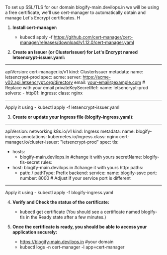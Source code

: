 To set up SSL/TLS for our domain blogify-main.devilops.in we will be using a free certificate, we'll use cert-manager to automatically obtain and manage Let's Encrypt certificates. H

1. **Install cert-manager:**
      - kubectl apply -f https://github.com/cert-manager/cert-manager/releases/download/v1.12.0/cert-manager.yaml

2. **Create an Issuer (or ClusterIssuer) for Let's Encrypt named letsencrypt-issuer.yaml:**

-----
apiVersion: cert-manager.io/v1
kind: ClusterIssuer
metadata:
  name: letsencrypt-prod
spec:
  acme:
    server: https://acme-v02.api.letsencrypt.org/directory
    email: your-email@example.com  # Replace with your email
    privateKeySecretRef:
      name: letsencrypt-prod
    solvers:
    - http01:
        ingress:
          class: nginx

------          
Apply it using - kubectl apply -f letsencrypt-issuer.yaml

3. **Create or update your Ingress file (blogify-ingress.yaml):**
   
---    
apiVersion: networking.k8s.io/v1
kind: Ingress
metadata:
  name: blogify-ingress
  annotations:
    kubernetes.io/ingress.class: nginx
    cert-manager.io/cluster-issuer: "letsencrypt-prod"
spec:
  tls:
  - hosts:
    - blogify-main.devilops.in        #change it with yours
    secretName: blogify-tls-secret
  rules:
  - host: blogify-main.devilops.in     #change it with yours
    http:
      paths:
      - path: /
        pathType: Prefix
        backend:
          service:
            name: blogify-ssvc
            port: 
              number: 8000  # Adjust if your service port is different
---              
Apply it using - kubectl apply -f blogify-ingress.yaml

4. **Verify and Check the status of the certificate:**
    - kubectl get certificate
    (You should see a certificate named blogify-tls in the Ready state after a few minutes.)

5. **Once the certificate is ready, you should be able to access your application securely:**

     - https://blogify-main.devilops.in   #your domain 
     - kubectl logs -n cert-manager -l app=cert-manager

